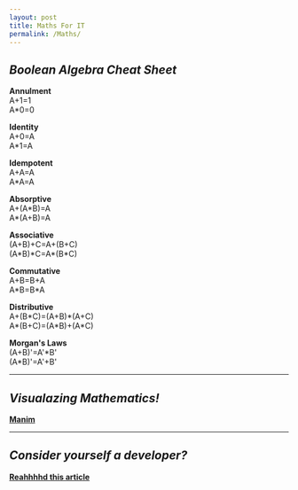 ```yaml
---
layout: post
title: Maths For IT
permalink: /Maths/
---
```


## *Boolean Algebra Cheat Sheet* 

**Annulment**   
A+1=1  
A*0=0 

**Identity**  
A+0=A  
A*1=A 

**Idempotent**  
A+A=A  
A*A=A 

**Absorptive**  
A+(A\*B)=A  
A*(A+B)=A 

**Associative**  
(A+B)+C=A+(B+C)  
(A\*B)\*C=A\*(B*C) 

**Commutative**   
A+B=B+A  
A\*B=B*A 

**Distributive**   
A+(B\*C)=(A+B)*(A+C)  
A\*(B+C)=(A\*B)+(A\*C) 

**Morgan's Laws**   
(A+B)'=A'\*B'  
(A*B)'=A'+B' 

---
## *Visualazing Mathematics!*

<b><a href="https://www.youtube.com/playlist?list=PL2B6OzTsMUrwo4hA3BBfS7ZR34K361Z8F" target="_blank">Manim</a></b>

---

## *Consider yourself a developer?* 

<b><a href="https://blog.usejournal.com/consider-yourself-a-developer-you-should-solve-the-project-euler-problems-ed8d13397c9c" target="_blank">Reahhhhd this article</a></b>
